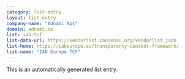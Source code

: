 ```yaml
---
category: list-entry
layout: list-entry
company-name: "Adnami Aps"
domain: adnami.io
list: iab-tcf
list-data-url: https://vendorlist.consensu.org/vendorlist.json
list-home: https://iabeurope.eu/transparency-consent-framework/
list-name: "IAB Europe TCF"
---
```


This is an automatically generated list entry.
